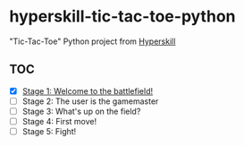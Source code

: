 # hyperskill-tic-tac-toe-python

"Tic-Tac-Toe" Python project from [Hyperskill][1]

## TOC

- [x] [Stage 1: Welcome to the battlefield!](src/stage1/project.py)
- [ ] Stage 2: The user is the gamemaster
- [ ] Stage 3: What's up on the field?
- [ ] Stage 4: First move!
- [ ] Stage 5: Fight!

[1]: https://hyperskill.org/
